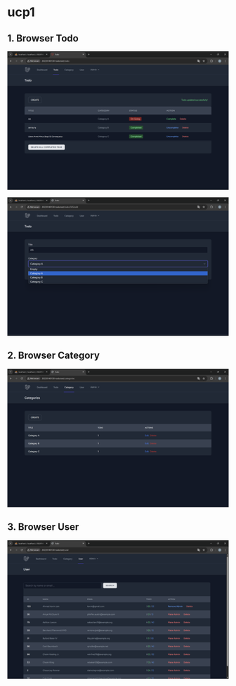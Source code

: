 # ucp1
 
 ## 1. Browser Todo
 
![alt text](<screenshot/ucp1/Browser Todo.png>)

![alt text](DropdownTodo.png)
 
 ## 2. Browser Category
 
![alt text](<screenshot/ucp1/Browser Category.png>)

 ## 3. Browser User

 ![alt text](<screenshot/ucp1/Browser User.png>)